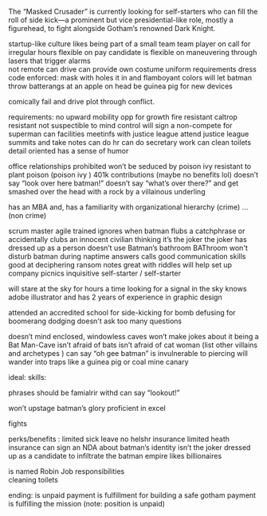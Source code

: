 
The “Masked Crusader” is currently looking for self-starters who can fill the roll of side kick—a prominent but vice presidential-like role, mostly a figurehead, to fight alongside Gotham’s renowned Dark Knight. 

startup-like culture 
likes being part of a small team
team player 
on call for irregular hours
flexible on pay
candidate is flexible on maneuvering through lasers that trigger alarms  
not remote 
can drive 
can provide own costume 
uniform requirements 
dress code enforced: mask with holes it in and flamboyant colors 
will let batman throw batterangs at an apple on head 
be guinea pig for new devices 


comically fail and drive plot through conflict. 

requirements: 
no upward mobility 
opp for growth 
fire resistant 
caltrop resistant 
not suspectible to mind control 
will sign a non-compete for superman 
can facilities meetinfs with justice league
attend justice league summits and take notes 
can do hr
can do secretary work
can clean toilets 
detail oriented 
has a sense of humor

office relationships prohibited 
won’t be seduced by poison ivy
resistant to plant poison (poison ivy )
401k contributions (maybe no benefits lol)
doesn’t say “look over here batman!”
doesn’t say “what’s over there?” and get smashed over the head with a rock by a villainous underling 

has an MBA and,
has a familiarity with organizational hierarchy (crime)
… (non crime)




scrum master 
agile trained 
ignores when batman flubs a catchphrase or accidentally clubs an innocent civilian thinking it’s the joker 
the joker has dressed up as a person 
doesn’t use Batman’s bathroom
BAThroom
won't disturb batman during naptime
answers calls
good communication skills
good at deciphering ransom notes
great with riddles
will help set up company picnics
inquisitive self-starter /
self-starter

will stare at the sky for hours a time looking for a signal in the sky 
knows adobe illustrator and has 2 years of experience in graphic design

attended an accredited school for side-kicking
for bomb defusing
for boomerang dodging
doesn't ask too many questions

doesn’t mind enclosed, windowless caves
won’t make jokes about it being a Bat Man-Cave
isn’t afraid of bats
isn’t afraid of cat woman (list other villains and archetypes )
can say “oh gee batman” 
is invulnerable to piercing 
will wander into traps like a guinea pig or coal mine canary 

ideal:
skills:

phrases should be famialrir withd 
can say “lookout!”

won’t upstage batman’s glory 
proficient in excel 

fights 

perks/benefits :
limited sick leave 
no helshr insurance
limited heath insurance 
can sign an NDA about batman’s identity 
isn’t the joker dressed up as a candidate to infiltrate the batman empire 
likes billionaires 

is named Robin
Job responsibilities  
cleaning toilets 

ending:
is unpaid
payment is fulfillment for building a safe gotham
payment is fulfilling the mission 
(note: position is unpaid)